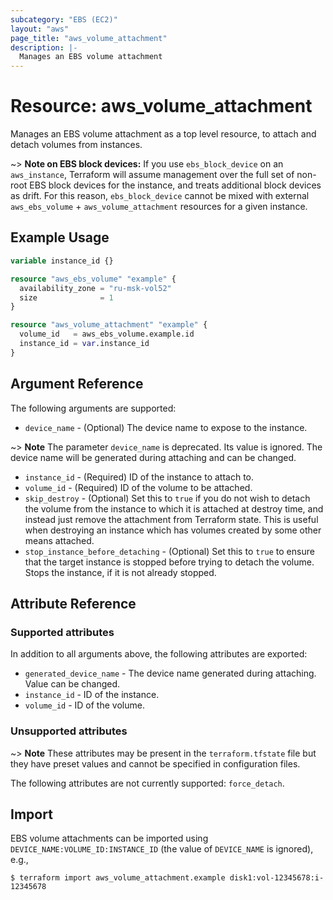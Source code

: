 ```yaml
---
subcategory: "EBS (EC2)"
layout: "aws"
page_title: "aws_volume_attachment"
description: |-
  Manages an EBS volume attachment
---
```


# Resource: aws_volume_attachment

Manages an EBS volume attachment as a top level resource, to attach and detach volumes from instances.

~> **Note on EBS block devices:** If you use `ebs_block_device` on an `aws_instance`, Terraform will assume management over the full set of non-root EBS block devices for the instance, and treats additional block devices as drift. For this reason, `ebs_block_device` cannot be mixed with external `aws_ebs_volume` + `aws_volume_attachment` resources for a given instance.

## Example Usage

```terraform
variable instance_id {}

resource "aws_ebs_volume" "example" {
  availability_zone = "ru-msk-vol52"
  size              = 1
}

resource "aws_volume_attachment" "example" {
  volume_id   = aws_ebs_volume.example.id
  instance_id = var.instance_id
}
```

## Argument Reference

The following arguments are supported:

* `device_name` - (Optional) The device name to expose to the instance.

~> **Note** The parameter `device_name` is deprecated. Its value is ignored.
The device name will be generated during attaching and can be changed.

* `instance_id` - (Required) ID of the instance to attach to.
* `volume_id` - (Required) ID of the volume to be attached.
* `skip_destroy` - (Optional) Set this to `true` if you do not wish to detach the volume from the instance
  to which it is attached at destroy time, and instead just remove the attachment from Terraform state.
  This is useful when destroying an instance which has volumes created by some other means attached.
* `stop_instance_before_detaching` - (Optional) Set this to `true` to ensure
  that the target instance is stopped before trying to detach the volume.
  Stops the instance, if it is not already stopped.

## Attribute Reference

### Supported attributes

In addition to all arguments above, the following attributes are exported:

* `generated_device_name` - The device name generated during attaching. Value can be changed.
* `instance_id` - ID of the instance.
* `volume_id` - ID of the volume.

### Unsupported attributes

~> **Note** These attributes may be present in the `terraform.tfstate` file but they have preset values and cannot be specified in configuration files.

The following attributes are not currently supported: `force_detach`.

## Import

EBS volume attachments can be imported using `DEVICE_NAME:VOLUME_ID:INSTANCE_ID` (the value of `DEVICE_NAME` is ignored), e.g.,

```
$ terraform import aws_volume_attachment.example disk1:vol-12345678:i-12345678
```
